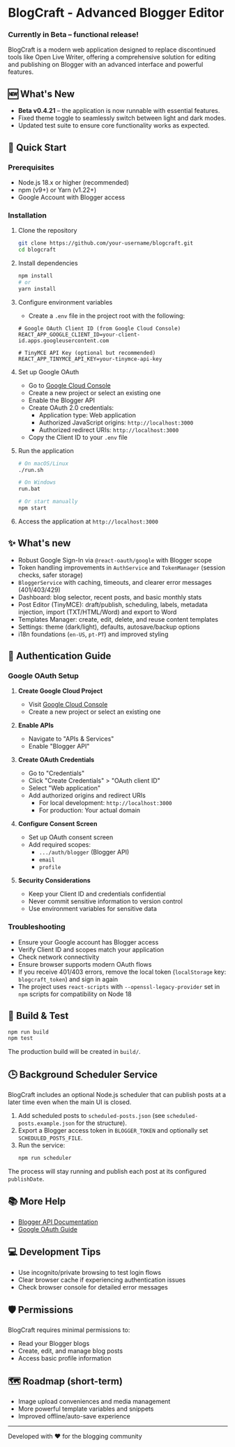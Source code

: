 # BlogCraft - Advanced Blogger Editor

### Currently in Beta – functional release! ###

BlogCraft is a modern web application designed to replace discontinued tools like Open Live Writer, offering a comprehensive solution for editing and publishing on Blogger with an advanced interface and powerful features.

## 🆕 What's New

- **Beta v0.4.21** – the application is now runnable with essential features.
- Fixed theme toggle to seamlessly switch between light and dark modes.
- Updated test suite to ensure core functionality works as expected.

## 🚀 Quick Start

### Prerequisites
- Node.js 18.x or higher (recommended)
- npm (v9+) or Yarn (v1.22+)
- Google Account with Blogger access

### Installation

1. Clone the repository
   ```bash
   git clone https://github.com/your-username/blogcraft.git
   cd blogcraft
   ```

2. Install dependencies
   ```bash
   npm install
   # or
   yarn install
   ```

3. Configure environment variables
   - Create a `.env` file in the project root with the following:
   ```
   # Google OAuth Client ID (from Google Cloud Console)
   REACT_APP_GOOGLE_CLIENT_ID=your-client-id.apps.googleusercontent.com

   # TinyMCE API Key (optional but recommended)
   REACT_APP_TINYMCE_API_KEY=your-tinymce-api-key
   ```

4. Set up Google OAuth
   - Go to [Google Cloud Console](https://console.cloud.google.com/)
   - Create a new project or select an existing one
   - Enable the Blogger API
   - Create OAuth 2.0 credentials:
     * Application type: Web application
     * Authorized JavaScript origins: `http://localhost:3000`
     * Authorized redirect URIs: `http://localhost:3000`
   - Copy the Client ID to your `.env` file

5. Run the application
   ```bash
   # On macOS/Linux
   ./run.sh

   # On Windows
   run.bat

   # Or start manually
   npm start
   ```

6. Access the application at `http://localhost:3000`

## ✨ What's new

- Robust Google Sign-In via `@react-oauth/google` with Blogger scope
- Token handling improvements in `AuthService` and `TokenManager` (session checks, safer storage)
- `BloggerService` with caching, timeouts, and clearer error messages (401/403/429)
- Dashboard: blog selector, recent posts, and basic monthly stats
- Post Editor (TinyMCE): draft/publish, scheduling, labels, metadata injection, import (TXT/HTML/Word) and export to Word
- Templates Manager: create, edit, delete, and reuse content templates
- Settings: theme (dark/light), defaults, autosave/backup options
- i18n foundations (`en-US`, `pt-PT`) and improved styling

## 🔑 Authentication Guide

### Google OAuth Setup

1. **Create Google Cloud Project**
   - Visit [Google Cloud Console](https://console.cloud.google.com/)
   - Create a new project or select an existing one

2. **Enable APIs**
   - Navigate to "APIs & Services"
   - Enable "Blogger API"

3. **Create OAuth Credentials**
   - Go to "Credentials"
   - Click "Create Credentials" > "OAuth client ID"
   - Select "Web application"
   - Add authorized origins and redirect URIs
     * For local development: `http://localhost:3000`
     * For production: Your actual domain

4. **Configure Consent Screen**
   - Set up OAuth consent screen
   - Add required scopes:
      * `.../auth/blogger` (Blogger API)
      * `email`
      * `profile`

5. **Security Considerations**
   - Keep your Client ID and credentials confidential
   - Never commit sensitive information to version control
   - Use environment variables for sensitive data

### Troubleshooting
- Ensure your Google account has Blogger access
- Verify Client ID and scopes match your application
- Check network connectivity
- Ensure browser supports modern OAuth flows
- If you receive 401/403 errors, remove the local token (`localStorage` key: `blogcraft_token`) and sign in again
- The project uses `react-scripts` with `--openssl-legacy-provider` set in `npm` scripts for compatibility on Node 18

## 🧪 Build & Test

```bash
npm run build
npm test
```

The production build will be created in `build/`.

## 🕒 Background Scheduler Service

BlogCraft includes an optional Node.js scheduler that can publish posts at a later time even when the main UI is closed.

1. Add scheduled posts to `scheduled-posts.json` (see `scheduled-posts.example.json` for the structure).
2. Export a Blogger access token in `BLOGGER_TOKEN` and optionally set `SCHEDULED_POSTS_FILE`.
3. Run the service:
   ```bash
   npm run scheduler
   ```
The process will stay running and publish each post at its configured `publishDate`.

## 📚 More Help
- [Blogger API Documentation](https://developers.google.com/blogger/docs/3.0/getting_started)
- [Google OAuth Guide](https://developers.google.com/identity/protocols/oauth2)

## 💻 Development Tips
- Use incognito/private browsing to test login flows
- Clear browser cache if experiencing authentication issues
- Check browser console for detailed error messages

## 🛡️ Permissions
BlogCraft requires minimal permissions to:
- Read your Blogger blogs
- Create, edit, and manage blog posts
- Access basic profile information

## 🗺️ Roadmap (short-term)
- Image upload conveniences and media management
- More powerful template variables and snippets
- Improved offline/auto-save experience

---

Developed with ❤️ for the blogging community
